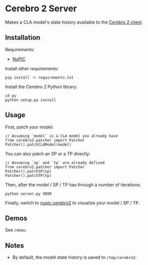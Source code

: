 # Cerebro 2 Server

Makes a CLA model's state history available to the [Cerebro 2 client](https://github.com/chetan51/nupic.cerebro2).

## Installation

Requirements:

- [NuPIC](https://github.com/numenta/nupic)

Install other requirements:

    pip install -r requirements.txt

Install the Cerebro 2 Python library:

    cd py
    python setup.py install

## Usage

First, patch your model:

    // Assuming `model` is a CLA model you already have
    from cerebro2.patcher import Patcher
    Patcher().patchCLAModel(model)

You can also patch an SP or a TP directly:

    // Assuming `sp` and `tp` are already defined
    from cerebro2.patcher import Patcher
    Patcher().patchSP(sp)
    Patcher().patchTP(tp)

Then, after the model / SP / TP has through a number of iterations:

    python server.py 9090

Finally, switch to [nupic.cerebro2](https://github.com/chetan51/nupic.cerebro2) to visualize your model / SP / TP.

## Demos

See `/demo`.

## Notes

- By default, the model state history is saved to `/tmp/cerebro2`.

